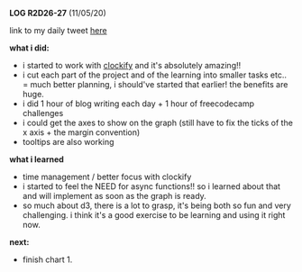 **LOG R2D26-27** (11/05/20)

link to my daily tweet [here](https://twitter.com/Nightcoder2/status/1259860331352018944)


**what i did:**

- i started to work with [clockify](https://clockify.me) and it's absolutely amazing!! 
- i cut each part of the project and of the learning into smaller tasks etc.. = much better planning, i should've started that earlier!
the benefits are huge.
- i did 1 hour of blog writing each day + 1 hour of freecodecamp challenges
- i could get the axes to show on the graph (still have to fix the ticks of the x axis + the margin convention)
- tooltips are also working


**what i learned**

- time management / better focus with clockify
- i started to feel the NEED for async functions!! so i learned about that and will implement as soon as the graph is ready.
- so much about d3, there is a lot to grasp, it's being both so fun and very challenging. i think it's a good exercise to be learning and using it right now.


**next:**

- finish chart 1.
